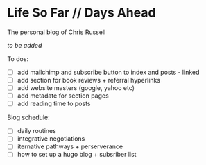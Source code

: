 # Life So Far // Days Ahead
The personal blog of Chris Russell

*to be added*

To dos:
- [ ] add mailchimp and subscribe button to index and posts - linked
- [ ] add section for book reviews + referral hyperlinks
- [ ] add website masters (google, yahoo etc)
- [ ] add metadate for section pages
- [ ] add reading time to posts

Blog schedule:
- [ ] daily routines
- [ ] integrative negotiations
- [ ] iternative pathways + perserverance
- [ ] how to set up a hugo blog + subsriber list
